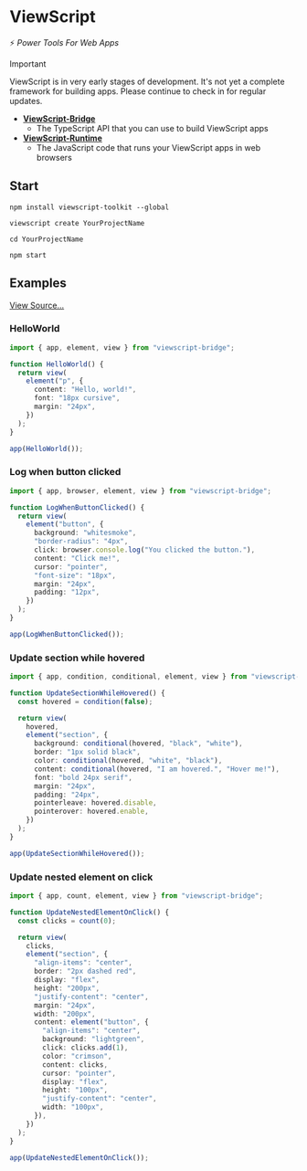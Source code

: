 # ViewScript

⚡️ _Power Tools For Web Apps_

> [!IMPORTANT]
> ViewScript is in very early stages of development. It's not yet a complete framework for building apps. Please continue to check in for regular updates.

- [**ViewScript-Bridge**](https://github.com/alexyuly/ViewScript-Bridge)
  - The TypeScript API that you can use to build ViewScript apps
- [**ViewScript-Runtime**](https://github.com/alexyuly/ViewScript-Runtime)
  - The JavaScript code that runs your ViewScript apps in web browsers

## Start

```
npm install viewscript-toolkit --global

viewscript create YourProjectName

cd YourProjectName

npm start
```

## Examples

[View Source...](https://github.com/alexyuly/ViewScript-Toolkit/tree/main/examples/bridge/src)

### HelloWorld

```ts
import { app, element, view } from "viewscript-bridge";

function HelloWorld() {
  return view(
    element("p", {
      content: "Hello, world!",
      font: "18px cursive",
      margin: "24px",
    })
  );
}

app(HelloWorld());
```

### Log when button clicked

```ts
import { app, browser, element, view } from "viewscript-bridge";

function LogWhenButtonClicked() {
  return view(
    element("button", {
      background: "whitesmoke",
      "border-radius": "4px",
      click: browser.console.log("You clicked the button."),
      content: "Click me!",
      cursor: "pointer",
      "font-size": "18px",
      margin: "24px",
      padding: "12px",
    })
  );
}

app(LogWhenButtonClicked());
```

### Update section while hovered

```ts
import { app, condition, conditional, element, view } from "viewscript-bridge";

function UpdateSectionWhileHovered() {
  const hovered = condition(false);

  return view(
    hovered,
    element("section", {
      background: conditional(hovered, "black", "white"),
      border: "1px solid black",
      color: conditional(hovered, "white", "black"),
      content: conditional(hovered, "I am hovered.", "Hover me!"),
      font: "bold 24px serif",
      margin: "24px",
      padding: "24px",
      pointerleave: hovered.disable,
      pointerover: hovered.enable,
    })
  );
}

app(UpdateSectionWhileHovered());
```

### Update nested element on click

```ts
import { app, count, element, view } from "viewscript-bridge";

function UpdateNestedElementOnClick() {
  const clicks = count(0);

  return view(
    clicks,
    element("section", {
      "align-items": "center",
      border: "2px dashed red",
      display: "flex",
      height: "200px",
      "justify-content": "center",
      margin: "24px",
      width: "200px",
      content: element("button", {
        "align-items": "center",
        background: "lightgreen",
        click: clicks.add(1),
        color: "crimson",
        content: clicks,
        cursor: "pointer",
        display: "flex",
        height: "100px",
        "justify-content": "center",
        width: "100px",
      }),
    })
  );
}

app(UpdateNestedElementOnClick());
```
